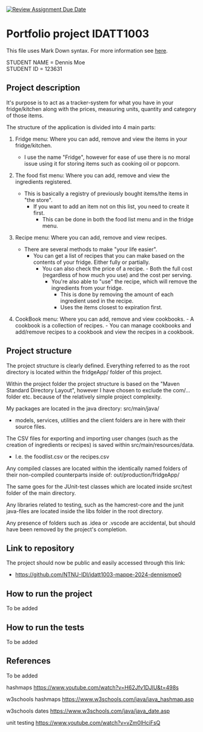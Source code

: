 [![Review Assignment Due Date](https://classroom.github.com/assets/deadline-readme-button-22041afd0340ce965d47ae6ef1cefeee28c7c493a6346c4f15d667ab976d596c.svg)](https://classroom.github.com/a/INcAwgxk)

# Portfolio project IDATT1003

This file uses Mark Down syntax. For more information see [here](https://www.markdownguide.org/basic-syntax/).

[//]: # "TODO: Fill inn your name and student ID"

STUDENT NAME = Dennis Moe  
STUDENT ID = 123631

## Project description

[//]: # "TODO: Write a short description of your project/product here."

   It's purpose is to act as a tracker-system for what you have in your fridge/kitchen
   along with the prices, measuring units, quantity and category of those items.

   The structure of the application is divided into 4 main parts:

   1. Fridge menu: Where you can add, remove and view the items in your fridge/kitchen.
      - I use the name "Fridge", however for ease of use there is no moral issue using it for storing
        items such as cooking oil or popcorn.

   3. The food fist menu: Where you can add, remove and view the ingredients registered.
      - This is basically a registry of previously bought items/the items in "the store".
        - If you want to add an item not on this list, you need to create it first.
           - This can be done in both the food list menu and in the fridge menu.


   4. Recipe menu: Where you can add, remove and view recipes.
      - There are several methods to make "your life easier".
         - You can get a list of recipes that you can make based on the contents
            of your fridge. Either fully or partially.
           - You can also check the price of a recipe.
                 - Both the full cost (regardless of how much you use) and the cost per serving.
              - You're also able to "use" the recipe,
                which will remove the ingredients from your fridge.
                - This is done by removing the amount of each ingredient used in the recipe.
                - Uses the items closest to expiration first.

   5. CookBook menu: Where you can add, remove and view cookbooks.
     - A cookbook is a collection of recipes.
     - You can manage cookbooks and add/remove recipes
       to a cookbook and view the recipes in a cookbook.

## Project structure
  
[//]: # "TODO: Describe the structure of your project here. How have you used packages in your structure. Where are all sourcefiles stored. Where are all JUnit-test classes stored. etc."

The project structure is clearly defined. Everything referred to as the root directory is located within the fridgeApp/ folder of this project.

Within the project folder the project structure is based on the "Maven Standard Directory Layout", however I have chosen to exclude the com/... folder etc. because of the relatively simple project complexity.

My packages are located in the java directory: src/main/java/
 - models, services, utilities and the client folders are in here with their source 
   files.

The CSV files for exporting and importing user changes (such as the creation of ingredients or recipes) is saved within src/main/resources/data.
  - I.e. the foodlist.csv or the recipes.csv
   
Any compiled classes are located within the identically named folders of their non-compiled counterparts inside of: 
    out/production/fridgeApp/

The same goes for the JUnit-test classes which are located inside src/test folder of the main directory.

Any libraries related to testing, such as the hamcrest-core and the junit java-files are located inside the libs folder in the root directory.

Any presence of folders such as .idea or .vscode are accidental, but should have been removed by the project's completion.

## Link to repository

[//]: # "TODO: Include a link to your GitHub repository here."

The project should now be public and easily accessed through this link:
 - https://github.com/NTNU-IDI/idatt1003-mappe-2024-dennismoe0

## How to run the project

[//]: # "TODO: Describe how to run your project here. What is the main class? What is the main method?
What is the input and output of the program? What is the expected behaviour of the program?"

To be added

## How to run the tests

[//]: # "TODO: Describe how to run the tests here."

To be added

## References

[//]: # "TODO: Include references here, if any. For example, if you have used code from the course book, include a reference to the chapter.
Or if you have used code from a website or other source, include a link to the source."

To be added

hashmaps
https://www.youtube.com/watch?v=H62Jfv1DJlU&t=498s

w3schools hashmaps
https://www.w3schools.com/java/java_hashmap.asp

w3schools dates
https://www.w3schools.com/java/java_date.asp

unit testing
https://www.youtube.com/watch?v=vZm0lHciFsQ
